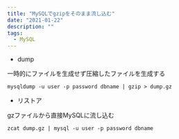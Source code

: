```yaml
---
title: "MySQLでgzipをそのまま流し込む"
date: "2021-01-22"
description: ""
tags:
  - MySQL
---
```


- dump

一時的にファイルを生成せず圧縮したファイルを生成する

```shell
mysqldump -u user -p password dbname | gzip > dump.gz 
```

- リストア

gzファイルから直接MySQLに流し込む

```shell
zcat dump.gz | mysql -u user -p password dbname 
```
